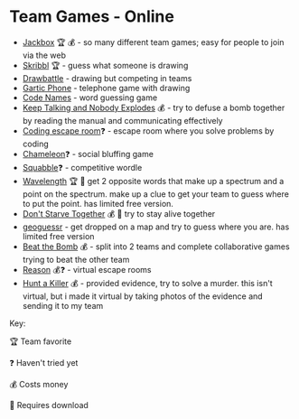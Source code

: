 # Team Games - Online
- [Jackbox](https://jackbox.tv) 🏆 💰 - so many different team games; easy for people to join via the web
- [Skribbl](https://skribbl.io) 🏆 - guess what someone is drawing
- [Drawbattle](https://drawbattle.io) - drawing but competing in teams
- [Gartic Phone](https://garticphone.com) - telephone game with drawing
- [Code Names](https://codenames.game) - word guessing game
- [Keep Talking and Nobody Explodes](https://keeptalkinggame.com) 💰 - try to defuse a bomb together by reading the manual and communicating effectively
- [Coding escape room](https://escape.codingame.com)❓ - escape room where you solve problems by coding
- [Chameleon](https://the-chameleon.herokuapp.com)❓ - social bluffing game
- [Squabble](https://squabble.me)❓ - competitive wordle
- [Wavelength](https://www.wavelength.zone) 🏆 📲 get 2 opposite words that make up a spectrum and a point on the spectrum. make up a clue to get your team to guess where to put the point. has limited free version.
- [Don't Starve Together](https://store.steampowered.com/app/322330/Dont_Starve_Together) 💰 📲 try to stay alive together
- [geoguessr](https://www.geoguessr.com) - get dropped on a map and try to guess where you are. has limited free version
- [Beat the Bomb](https://beatthebomb.com/virtual) 💰 - split into 2 teams and complete collaborative games trying to beat the other team
- [Reason](https://www.tryreason.com/teambuilding) 💰❓ - virtual escape rooms
- [Hunt a Killer](https://www.huntakiller.com) 💰 - provided evidence, try to solve a murder. this isn't virtual, but i made it virtual by taking photos of the evidence and sending it to my team

Key:

🏆 Team favorite

❓ Haven't tried yet

💰 Costs money

📲 Requires download
